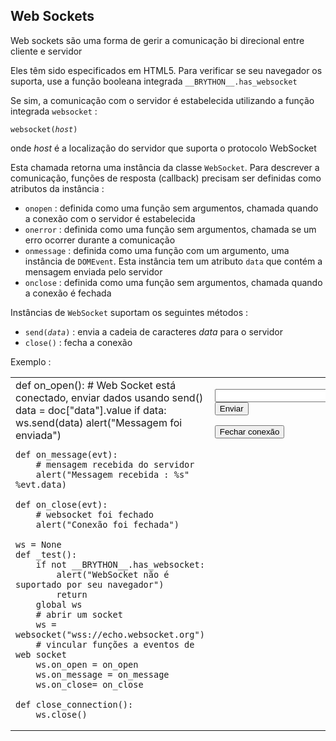 ## Web Sockets

Web sockets são uma forma de gerir a comunicação bi direcional entre cliente e servidor

Eles têm sido especificados em HTML5. Para verificar se seu navegador os suporta, use a função booleana integrada `__BRYTHON__.has_websocket`

Se sim, a comunicação com o servidor é estabelecida utilizando a função integrada `websocket` :

<code>websocket(_host_)</code>

onde _host_ é a localização do servidor que suporta o protocolo WebSocket

Esta chamada retorna uma instância da classe `WebSocket`. Para descrever a comunicação, funções de resposta (callback) precisam ser definidas como atributos da instância :

- `onopen` : definida como uma função sem argumentos, chamada quando a conexão com o servidor é estabelecida
- `onerror` : definida como uma função sem argumentos, chamada se um erro ocorrer durante a comunicação
- `onmessage` : definida como uma função com um argumento, uma instância de `DOMEvent`. Esta instância tem um atributo `data` que contém a mensagem enviada pelo servidor
- `onclose` : definida como uma função sem argumentos, chamada quando a conexão é fechada

Instâncias de `WebSocket` suportam os seguintes métodos :

- <code>send(_data_)</code> : envia a cadeia de caracteres _data_ para o servidor
- `close()` : fecha a conexão


Exemplo :
<table>
<tr>
<td id="py_source">
    def on_open():
        # Web Socket está conectado, enviar dados usando send()
        data = doc["data"].value
        if data:
            ws.send(data)
            alert("Messagem foi enviada")
    
    def on_message(evt):
        # mensagem recebida do servidor
        alert("Messagem recebida : %s" %evt.data)
    
    def on_close(evt):
        # websocket foi fechado
        alert("Conexão foi fechada")
    
    ws = None
    def _test():
        if not __BRYTHON__.has_websocket:
            alert("WebSocket não é suportado por seu navegador")
            return
        global ws
        # abrir um socket
        ws = websocket("wss://echo.websocket.org")
        # vincular funções a eventos de web socket
        ws.on_open = on_open
        ws.on_message = on_message
        ws.on_close= on_close
    
    def close_connection():
        ws.close()
    
</td>
<td valign="top">
<script type='text/python'>
exec(doc['py_source'].text)
</script>

<input id="data"><button onclick="_test()">Enviar</button>
<p><button onclick="close_connection()">Fechar conexão</button>
</td>
</tr>
</table>
